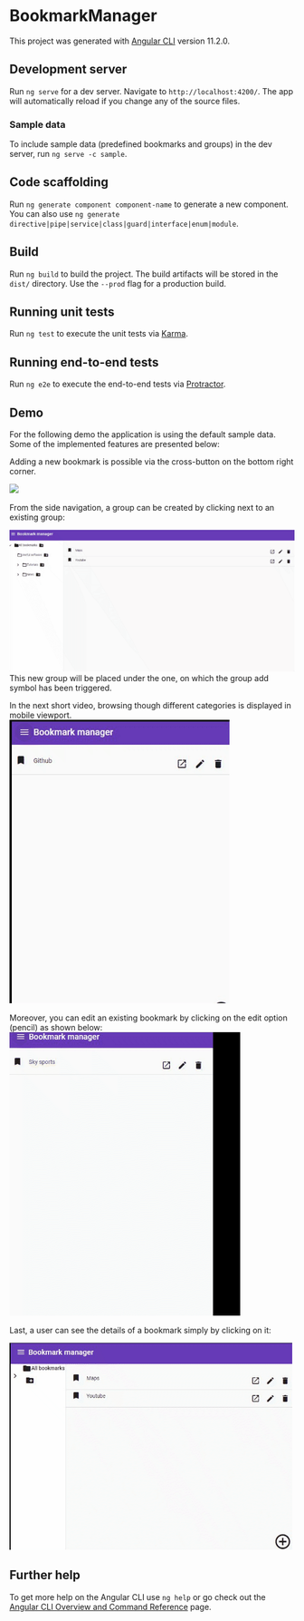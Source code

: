 # BookmarkManager

This project was generated with [Angular CLI](https://github.com/angular/angular-cli) version 11.2.0.

## Development server

Run `ng serve` for a dev server. Navigate to `http://localhost:4200/`. The app will automatically reload if you change any of the source files.

### Sample data
To include sample data (predefined bookmarks and groups) in the dev server, run `ng serve -c sample`.

## Code scaffolding

Run `ng generate component component-name` to generate a new component. You can also use `ng generate directive|pipe|service|class|guard|interface|enum|module`.

## Build

Run `ng build` to build the project. The build artifacts will be stored in the `dist/` directory. Use the `--prod` flag for a production build.

## Running unit tests

Run `ng test` to execute the unit tests via [Karma](https://karma-runner.github.io).

## Running end-to-end tests

Run `ng e2e` to execute the end-to-end tests via [Protractor](http://www.protractortest.org/).

## Demo

For the following demo the application is using the default sample data. Some of the implemented features are presented below:

Adding a new bookmark is possible via the cross-button on the bottom right corner.  

![](add-bookmark.gif)

From the side navigation, a group can be created by clicking next to an existing group:  

![](add-category.gif)
This new group will be placed under the one, on which the group add symbol has been triggered.  

In the next short video, browsing though different categories is displayed in mobile viewport.  
![](mobile-browse.gif)

Moreover, you can edit an existing bookmark by clicking on the edit option (pencil) as shown below:  
![](mobile-edit-bookmark.gif)

Last, a user can see the details of a bookmark simply by clicking on it:  

![](show-info.gif)

## Further help

To get more help on the Angular CLI use `ng help` or go check out the [Angular CLI Overview and Command Reference](https://angular.io/cli) page.
